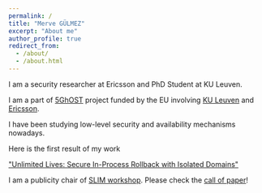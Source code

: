 ```yaml
---
permalink: /
title: "Merve GÜLMEZ"
excerpt: "About me"
author_profile: true
redirect_from: 
  - /about/
  - /about.html
---
```









I am a security researcher at Ericsson and PhD Student at KU Leuven. 

I am a part of [5GhOST](https://5ghosts.eu/) project funded by the EU involving [KU Leuven](https://www.kuleuven.be/kuleuven/) and [Ericsson](https://www.ericsson.com/en). 

I have been studying low-level security and availability mechanisms nowadays. 

Here is the first result of my work

["Unlimited Lives: Secure In-Process Rollback with Isolated Domains"](https://arxiv.org/pdf/2205.03205.pdf)

I am a publicity chair of [SLIM workshop](https://silm-workshop.github.io/). Please check the [call of paper](https://silm-workshop.github.io/cfp/)! 




